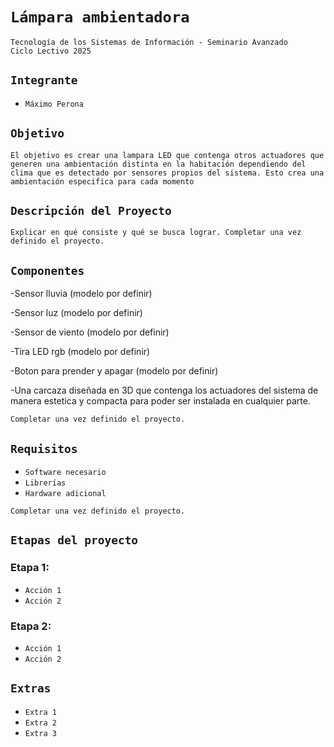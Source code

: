 # **`Lámpara ambientadora`**

`Tecnología de los Sistemas de Información - Seminario Avanzado`  
`Ciclo Lectivo 2025`

## **`Integrante`**

- `Máximo Perona`  

## **`Objetivo`**

`El objetivo es crear una lampara LED que contenga otros actuadores que generen una ambientación distinta en la habitación dependiendo del clima que es detectado por sensores propios del sistema. Esto crea una ambientación especifica para cada momento`

## **`Descripción del Proyecto`**

`Explicar en qué consiste y qué se busca lograr. Completar una vez definido el proyecto.`

## **`Componentes`**

-Sensor lluvia (modelo por definir)

-Sensor luz (modelo por definir)

-Sensor de viento (modelo por definir)

-Tira LED rgb (modelo por definir)

-Boton para prender y apagar (modelo por definir)

-Una carcaza diseñada en 3D que contenga los actuadores del sistema de manera estetica y compacta para poder ser instalada en cualquier parte.


`Completar una vez definido el proyecto.`

## **`Requisitos`**

- `Software necesario`  
- `Librerías`  
- `Hardware adicional`

`Completar una vez definido el proyecto.`

## **`Etapas del proyecto`**
### Etapa 1:
- `Acción 1`
- `Acción 2`

### Etapa 2:
- `Acción 1`
- `Acción 2`

## **`Extras`**

- `Extra 1`  
- `Extra 2`  
- `Extra 3`

